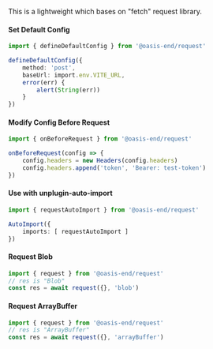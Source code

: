 This is a lightweight which bases on "fetch" request library.

#### Set Default Config

```typescript
import { defineDefaultConfig } from '@oasis-end/request'

defineDefaultConfig({
    method: 'post',
    baseUrl: import.env.VITE_URL,
    error(err) {
        alert(String(err))
    }
})
```

#### Modify Config Before Request

```typescript
import { onBeforeRequest } from '@oasis-end/request'

onBeforeRequest(config => {
    config.headers = new Headers(config.headers)
    config.headers.append('token', 'Bearer: test-token')
})
```

#### Use with unplugin-auto-import

```typescript
import { requestAutoImport } from '@oasis-end/request'

AutoImport({
    imports: [ requestAutoImport ]
})
```

#### Request Blob

```typescript
import { request } from '@oasis-end/request'
// res is "Blob"
const res = await request({}, 'blob')
```

#### Request ArrayBuffer

```typescript
import { request } from '@oasis-end/request'
// res is "ArrayBuffer"
const res = await request({}, 'arrayBuffer')
```